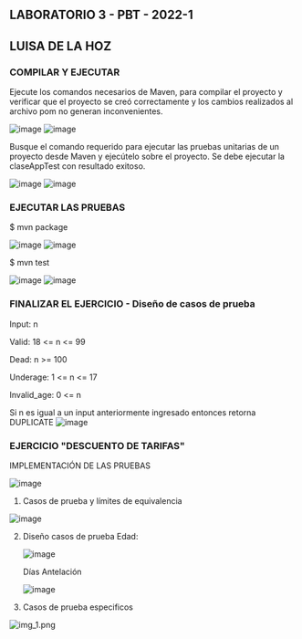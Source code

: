 ## LABORATORIO 3 - PBT - 2022-1
## LUISA DE LA HOZ

### COMPILAR Y EJECUTAR
Ejecute los comandos necesarios de Maven, para compilar el proyecto y verificar que el proyecto se creó correctamente y los cambios realizados al archivo pom no generan inconvenientes.

![image](https://user-images.githubusercontent.com/104604359/188336803-390d5520-1fcc-46c4-831a-bfac4cdfe6b8.png)
![image](https://user-images.githubusercontent.com/104604359/188336814-962577bf-6bcd-45a8-a0b5-240852c61b79.png)

Busque el comando requerido para ejecutar las pruebas unitarias de un proyecto desde Maven y ejecútelo sobre el proyecto. Se debe ejecutar la claseAppTest con resultado exitoso.

![image](https://user-images.githubusercontent.com/104604359/188336829-12c9cf14-7ecf-46d5-a591-de1888686d77.png)
![image](https://user-images.githubusercontent.com/104604359/188336832-9346dea2-dfa3-4c7d-b5da-a125b7fd3681.png)

### EJECUTAR LAS PRUEBAS
$ mvn package

![image](https://user-images.githubusercontent.com/104604359/188336846-efa3f2ff-e321-494c-8148-c4da783920e8.png)
![image](https://user-images.githubusercontent.com/104604359/188336850-192e1a80-653d-439d-aee9-960f6c916571.png)


$ mvn test

![image](https://user-images.githubusercontent.com/104604359/188336858-e9429212-5505-4a85-8cbe-9aee98a0b21f.png)
![image](https://user-images.githubusercontent.com/104604359/188336873-18868628-bf4a-4379-8e82-45f2b50cfed2.png)

### FINALIZAR EL EJERCICIO - Diseño de casos de prueba

Input: n

Valid: 18 <= n <= 99

Dead: n >= 100

Underage: 1 <= n <= 17

Invalid_age: 0 <= n

Si n es igual a un input anteriormente ingresado entonces retorna DUPLICATE
![image](https://user-images.githubusercontent.com/104604359/188336953-2642c69f-ce4b-443e-862d-a0a18ab41d46.png)

### EJERCICIO "DESCUENTO DE TARIFAS"
IMPLEMENTACIÓN DE LAS PRUEBAS

![image](https://user-images.githubusercontent.com/104604359/188336969-5d8a7f35-5eef-4562-9a01-981dba172073.png)

1. Casos de prueba y límites de equivalencia

![image](https://user-images.githubusercontent.com/104604359/188337062-6db5b214-aed8-414a-b74e-0afa929a45a7.png)

2.	Diseño casos de prueba 
   	Edad:
    
    ![image](https://user-images.githubusercontent.com/104604359/188337103-a3211246-1876-4ca9-8e9f-011e7371e358.png)

    Días Antelación
    
    ![image](https://user-images.githubusercontent.com/104604359/188337138-fa64ce17-1573-4634-9dd8-8431461de72c.png)

3.	Casos de prueba especificos 

![img_1.png](img_1.png)
    


